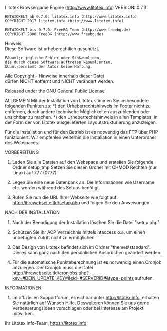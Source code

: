 
Litotex Browsergame Engine (http://www.litotex.info)
	VERSION: 0.7.3
	
	ENTWICKELT ab 0.7.0: litotex.info (http://www.litotex.info)  
	COPYRIGHT 2017 litotex.info (http://www.litotex.info)
	
	ENTWICKELT bis 0.7.0: FreeBG Team (http://www.freebg.de) 
	COPYRIGHT 2008 FreeBG (http://www.freebg.de)	 	      

Hinweis:				                                    
	Diese Software ist urheberechtlich gesch&uuml;tzt.	      

	F&uuml;r jegliche Fehler oder Sch&auml;den, 		              
	die durch diese Software auftreten k&ouml;nnten,         
	&Uuml;bernimmt der Autor keine Haftung.		              
                                                   
Alle Copyright - Hinweise innerhalb dieser Datei   
d&uuml;rfen NICHT entfernt und NICHT ver&auml;ndert werden.  

Released under the GNU General Public License


ALLGEMEIN
Mit der Installation von Litotex stimmen Sie insbesondere folgenden Punkten zu: 
*) den Urheberrechtshinweis im Footer nicht zu entfernen, durch andere technische M&ouml;glichkeiten auszublenden oder unsichtbar zu machen.
*) den Urheberrechtshinweis in allen Templates, in der Form der von Litotex ausgelieferten Layoutstrukturierung anzuzeigen.

F&uuml;r die Installation und f&uuml;r den Betrieb ist es notwendig das FTP &uuml;ber PHP funktioniert.
Wir empfehlen weiterhin die Installation in einen Unterordner des Webspaces.



VORBEREITUNG


1. Laden Sie alle Dateien auf den Webspace und erstellen Sie folgende Ordner
   setup_tmp
   Setzen Sie diesen Ordner mit CHMOD Rechten (nur Linux) auf 777 (0777)


2. Legen Sie eine neue Datenbank an.
	 Die Informationen wie Username etc. werden w&auml;hrend des Setups ben&ouml;tigt.

3. Rufen Sie nun die URL Ihrer Webseite wie folgt auf: 
	 http://ihrewebseite.tld/setup.php und folgen Sie den Anweisungen.



NACH DER INSTALLATION


1. Nach der Beendigung der Installation l&ouml;schen Sie die Datei "setup.php" 

2. Sch&uuml;tzen Sie ihr ACP Verzeichnis mittels htaccess o.&auml;. um einen unbefugten Zutritt nicht zu erm&ouml;glichen.

3. Das Design von Litotex befindet sich im Ordner "themes\standard".
	 Dieses kann ganz nach den pers&ouml;nlichen Anspr&uuml;chen ge&auml;ndert werden.
		 
4. F&uuml;r die automatische Punkteberechnung ist es norwendig einen Cronjob anzulegen.
	 Der Cronjob muss die Datei http://ihrewebseite.tld/cronjobs.php?key=#DEIN_UPDATE_KEY#&sid=#SERVERID#&type=points aufrufen.	 
	 
	 
INFORMATIONEN

1. Im offiziellen Supportforum, erreichbar unter http://litotex.info, erhalten Sie nat&uuml;rlich auf Wunsch
Hilfe. Desweiteren k&ouml;nnen Sie uns gerne Verbesserungsideen vorschlagen oder bei Interesse am Projekt mitwirken.


Ihr Litotex.Info-Team,
https://litotex.info
